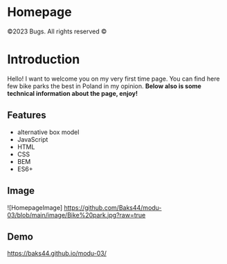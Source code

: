 # Homepage
©2023 Bugs. All rights reserved ©
# Introduction
Hello! I want to welcome you on my very first time page. You can find here few bike parks the best in Poland in my opinion. **Below also is some technical information about the page, enjoy!**

## Features
- alternative box model
- JavaScript
- HTML
- CSS
- BEM
- ES6+
## Image
  ![HomepageImage] https://github.com/Baks44/modu-03/blob/main/image/Bike%20park.jpg?raw=true
## Demo
https://baks44.github.io/modu-03/
